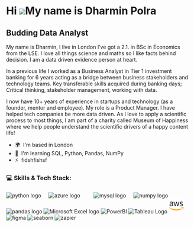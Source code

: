 Hi ![](https://user-images.githubusercontent.com/18350557/176309783-0785949b-9127-417c-8b55-ab5a4333674e.gif)My name is Dharmin Polra
=====================================================================================================================================

Budding Data Analyst
--------------------

My name is Dharmin, I live in London I’ve got a 2.1. in BSc in Economics from the LSE. I love all things science and maths so I like facts behind decision. I am a data driven evidence person at heart. 

In a previous life I worked as a Business Analyst in Tier 1 investment banking for 6 years acting as a bridge between business stakeholders and technology teams. Key transferable skills acquired during banking days; Critical thinking, stakeholder management, working with data. 

I now have 10+ years of experience in startups and technology (as a founder, mentor and employee). My role is a Product Manager. I have helped tech companies be more data driven. As I love to apply a scientific process to most things, I am part of a charity called Museum of Happiness where we help people understand the scientific drivers of a happy content life! 

* 🌍  I'm based in London
* 🧠  I'm learning SQL, Python, Pandas, NumPy
* ⚡  fidshfishsf

### 💻 Skills & Tech Stack:


###

<div align="left">
  <img src="https://cdn.jsdelivr.net/gh/devicons/devicon/icons/python/python-original.svg" height="40" alt="python logo"  />
  <img width="12" />
  <img src="https://cdn.jsdelivr.net/gh/devicons/devicon/icons/azure/azure-original.svg" height="40" alt="azure logo"  />
  <img width="12" />
  
  <img width="12" />
  <img src="https://cdn.jsdelivr.net/gh/devicons/devicon/icons/mysql/mysql-original.svg" height="40" alt="mysql logo"  />
  <img width="12" />
  <img src="https://cdn.jsdelivr.net/gh/devicons/devicon/icons/numpy/numpy-original.svg" height="40" alt="numpy logo"  />
  <img width="12" />
  <img src="https://cdn.jsdelivr.net/gh/devicons/devicon/icons/pandas/pandas-original.svg" height="40" alt="pandas logo"  />

<img src="https://upload.wikimedia.org/wikipedia/commons/3/34/Microsoft_Office_Excel_%282019%E2%80%93present%29.svg" height="40" alt="Microsoft Excel logo" />

  <img src="https://cdn.worldvectorlogo.com/logos/power-bi.svg" width="36" height="36" alt="PowerBI" />
 <img src="https://raw.githubusercontent.com/gilbarbara/logos/main/logos/tableau.svg" width="163" height="36" alt="Tableau Logo" />
  <img src="https://raw.githubusercontent.com/devicons/devicon/master/icons/amazonwebservices/amazonwebservices-original-wordmark.svg" alt="aws" width="40" height="40"/>
 <img src="https://www.vectorlogo.zone/logos/figma/figma-icon.svg" alt="figma" width="40" height="40"/> 
 <img src="https://seaborn.pydata.org/_images/logo-mark-lightbg.svg" alt="seaborn" width="40" height="40"/> 
 <img src="https://www.vectorlogo.zone/logos/zapier/zapier-icon.svg" alt="zapier" width="40" height="40"/>
 
</div>

###
###


